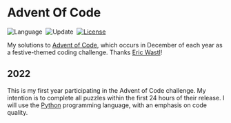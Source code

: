 # Advent Of Code

![Language](https://img.shields.io/badge/Languages-Python-orange)&nbsp;
![Update](https://img.shields.io/badge/Updated-Daily-green.svg)&nbsp;
[![License](https://img.shields.io/badge/License-MIT-blue.svg)](./LICENSE.md)&nbsp;

My solutions to [Advent of Code](https://adventofcode.com/), which occurs in December of each year as a festive-themed coding challenge. Thanks [Eric Wastl](http://was.tl/)!

## 2022

This is my first year participating in the Advent of Code challenge.
My intention is to complete all puzzles within the first 24 hours of their release.
I will use the [Python](https://www.python.org/) programming language, with an emphasis on code quality.
